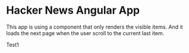 # Hacker News Angular App

This app is using a component that only renders the visible items. And it loads the next page when the user scroll to the current last item.

Test1

